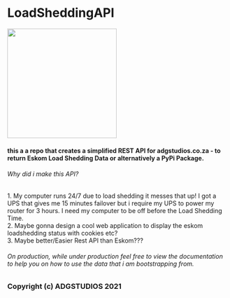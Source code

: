 # LoadSheddingAPI

<img src="https://www.bloemfonteincourant.co.za/wp-content/uploads/2017/02/Eskom-Logo.jpg" height="250px"> 

#### this a a repo that creates a simplified REST API for adgstudios.co.za - to return Eskom Load Shedding Data or alternatively a PyPi Package.

###### Why did i make this API?
<p>
  1. My computer runs 24/7 due to load shedding it messes that up! I got a UPS that gives me 15 minutes failover but i require my UPS to power my router for 3 hours. I need my computer to be off before the Load Shedding Time.
  <br>
  2. Maybe gonna design a cool web application to display the eskom loadshedding status with cookies etc?
  <br>
  3. Maybe better/Easier Rest API than Eskom???
</p>



###### On production, while under production feel free to view the documentation to help you on how to use the data that i am bootstrapping from.


### Copyright (c) ADGSTUDIOS 2021

